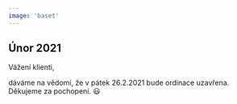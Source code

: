 ```yaml
---
image: 'baset'
---
```


## Únor 2021

Vážení klienti,

dáváme na vědomí, že v <span class="bold text-danger">pátek 26.2.2021</span> bude ordinace uzavřena.
Děkujeme za pochopení. 😃
